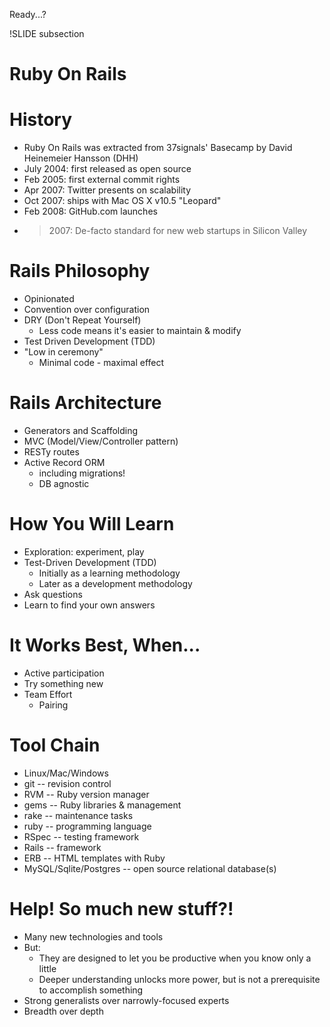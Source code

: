 <style>
pre, pre.sh_sourceCode { background-color: #e5e5ef; border: 1px solid #999; }
</style>

Ready...?

!SLIDE subsection
# Ruby On Rails

# History

* Ruby On Rails was extracted from 37signals' Basecamp by David Heinemeier Hansson (DHH)
* July 2004: first released as open source
* Feb 2005: first external commit rights
* Apr 2007: Twitter presents on scalability
* Oct 2007: ships with Mac OS X v10.5 "Leopard"
* Feb 2008: GitHub.com launches
* > 2007: De-facto standard for new web startups in Silicon Valley

# Rails Philosophy

* Opinionated
* Convention over configuration
* DRY (Don't Repeat Yourself)
  * Less code means it's easier to maintain & modify
* Test Driven Development (TDD)
* "Low in ceremony"
  * Minimal code - maximal effect
  
# Rails Architecture

* Generators and Scaffolding
* MVC (Model/View/Controller pattern)
* RESTy routes
* Active Record ORM
  * including migrations!
  * DB agnostic

# How You Will Learn

* Exploration: experiment, play
* Test-Driven Development (TDD)
  * Initially as a learning methodology
  * Later as a development methodology
* Ask questions
* Learn to find your own answers

# It Works Best, When...

* Active participation
* Try something new
* Team Effort
  * Pairing

# Tool Chain

* Linux/Mac/Windows
* git -- revision control
* RVM -- Ruby version manager
* gems -- Ruby libraries & management
* rake -- maintenance tasks
* ruby -- programming language
* RSpec -- testing framework
* Rails -- framework
* ERB -- HTML templates with Ruby
* MySQL/Sqlite/Postgres -- open source relational database(s)

# Help! So much new stuff?!

* Many new technologies and tools
* But:
  * They are designed to let you be productive when you know only a little
  * Deeper understanding unlocks more power, but is not a prerequisite to accomplish something
* Strong generalists over narrowly-focused experts
* Breadth over depth

